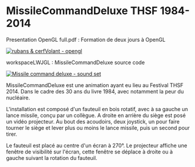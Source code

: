 # MissileCommandDeluxe THSF 1984-2014

Presentation OpenGL full.pdf : Formation de deux jours à OpenGL

[![rubans & cerfVolant - opengl](http://img.youtube.com/vi/t2-0ncnkLbU/0.jpg)](http://www.youtube.com/watch?v=t2-0ncnkLbU)

workspaceLWJGL : MissileCommandDeluxe source code

[![Missile command deluxe - sound set ](http://img.youtube.com/vi/YE3d1cP26v8/0.jpg)](http://www.youtube.com/watch?v=YE3d1cP26v8)

MissileCommandDeluxe est une animation ayant eu lieu au Festival THSF 2014. Dans le cadre des 30 ans du livre 1984, avec notamment la peur du nucléaire.

L'installation est composé d'un fauteuil en bois rotatif, avec à sa gauche un lance missile, conçu par un collègue. A droite en arrière du siège est posé un vidéo projecteur. Au bout des acoudoirs, deux joystick, un pour faire tourner le siège et lever plus ou moins le lance missile, puis un second pour tirer.

Le fauteuil est placé au centre d'un écran à 270°. Le projecteur affiche une fenêtre de visibilité sur l'écran, cette fenêtre se déplace à droite ou à gauche suivant la rotation du fauteuil.
